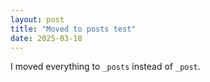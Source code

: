 ```yaml
---
layout: post
title: "Moved to posts test"
date: 2025-03-18
---
```

I moved everything to `_posts` instead of `_post`.
